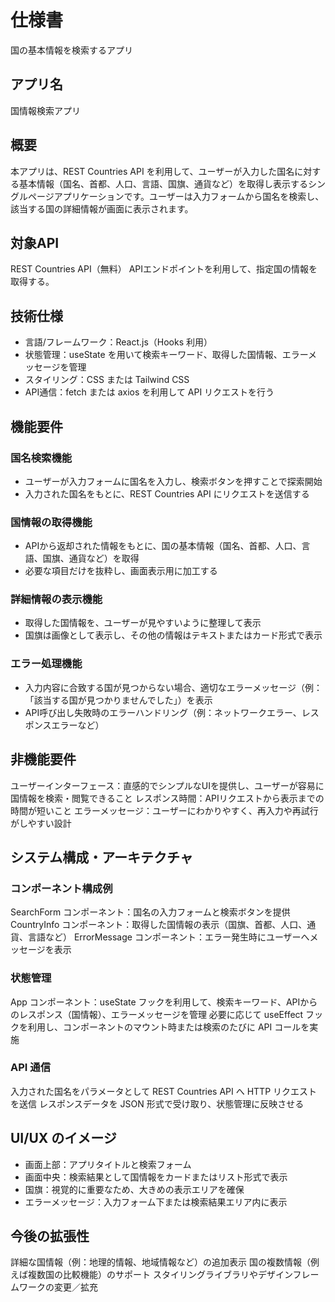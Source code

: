 # 仕様書
国の基本情報を検索するアプリ

## アプリ名
国情報検索アプリ

## 概要
本アプリは、REST Countries API を利用して、ユーザーが入力した国名に対する基本情報（国名、首都、人口、言語、国旗、通貨など）を取得し表示するシングルページアプリケーションです。ユーザーは入力フォームから国名を検索し、該当する国の詳細情報が画面に表示されます。

## 対象API
REST Countries API（無料）
APIエンドポイントを利用して、指定国の情報を取得する。

## 技術仕様
- 言語/フレームワーク：React.js（Hooks 利用）
- 状態管理：useState を用いて検索キーワード、取得した国情報、エラーメッセージを管理
- スタイリング：CSS または Tailwind CSS
- API通信：fetch または axios を利用して API リクエストを行う

## 機能要件
### 国名検索機能
- ユーザーが入力フォームに国名を入力し、検索ボタンを押すことで探索開始
- 入力された国名をもとに、REST Countries API にリクエストを送信する
### 国情報の取得機能
- APIから返却された情報をもとに、国の基本情報（国名、首都、人口、言語、国旗、通貨など）を取得
- 必要な項目だけを抜粋し、画面表示用に加工する
### 詳細情報の表示機能
- 取得した国情報を、ユーザーが見やすいように整理して表示
- 国旗は画像として表示し、その他の情報はテキストまたはカード形式で表示
### エラー処理機能
- 入力内容に合致する国が見つからない場合、適切なエラーメッセージ（例：「該当する国が見つかりませんでした」）を表示
- API呼び出し失敗時のエラーハンドリング（例：ネットワークエラー、レスポンスエラーなど）

## 非機能要件
ユーザーインターフェース：直感的でシンプルなUIを提供し、ユーザーが容易に国情報を検索・閲覧できること
レスポンス時間：APIリクエストから表示までの時間が短いこと
エラーメッセージ：ユーザーにわかりやすく、再入力や再試行がしやすい設計

## システム構成・アーキテクチャ
### コンポーネント構成例
SearchForm コンポーネント：国名の入力フォームと検索ボタンを提供
CountryInfo コンポーネント：取得した国情報の表示（国旗、首都、人口、通貨、言語など）
ErrorMessage コンポーネント：エラー発生時にユーザーへメッセージを表示
### 状態管理
App コンポーネント：useState フックを利用して、検索キーワード、APIからのレスポンス（国情報）、エラーメッセージを管理
必要に応じて useEffect フックを利用し、コンポーネントのマウント時または検索のたびに API コールを実施
### API 通信
入力された国名をパラメータとして REST Countries API へ HTTP リクエストを送信
レスポンスデータを JSON 形式で受け取り、状態管理に反映させる

## UI/UX のイメージ
- 画面上部：アプリタイトルと検索フォーム
- 画面中央：検索結果として国情報をカードまたはリスト形式で表示
- 国旗：視覚的に重要なため、大きめの表示エリアを確保
- エラーメッセージ：入力フォーム下または検索結果エリア内に表示

## 今後の拡張性
詳細な国情報（例：地理的情報、地域情報など）の追加表示
国の複数情報（例えば複数国の比較機能）のサポート
スタイリングライブラリやデザインフレームワークの変更／拡充